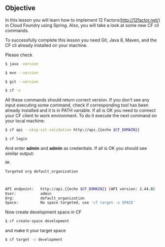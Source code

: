 ## Objective

In this lesson you will learn how to implement 12 Factors(http://12factor.net/) in Cloud Foundry using Spring.
Also, you will take a look at some new CF cli commands.

To successfully complete this lesson you need Git, Java 8, Maven, and the CF cli already installed on your machine.

Please check
```sh
$ java -version
```
```sh
$ mvn --version
```
```sh
$ git --version
```
```sh
$ cf -v
```

All these commands should return correct version. If you don't see any input executing some command, check if corresponding tool has been already installed and it is in PATH variable.
If all is OK you need to connect your CF client to work environment. To do it execute the next command on your local machine:
```sh
$ cf api --skip-ssl-validation http://api.{{echo $CF_DOMAIN}}
```
```sh
$ cf login
```
And enter **admin** and **admin** as credentials. If all is OK you should see similar output:
```sh
OK

Targeted org default_organization



API endpoint:   http://api.{{echo $CF_DOMAIN}} (API version: 2.44.0)
User:           admin
Org:            default_organization
Space:          No space targeted, use 'cf target -s SPACE'
```

Now create development space in CF
```sh
$ cf create-space development
```
and make it your target space
```sh
$ cf target -s development
```
